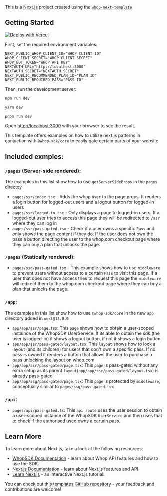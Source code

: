 This is a [Next.js](https://nextjs.org/) project created using the [`whop-next-template`](https://github.com/whopio/next-template/)

## Getting Started

[![Deploy with Vercel](https://vercel.com/button)](https://vercel.com/new/clone?repository-url=https%3A%2F%2Fgithub.com%2Fwhopio%2Fnext-template)

First, set the required environment variables:

```.env
NEXT_PUBLIC_WHOP_CLIENT_ID="WHOP CLIENT ID"
WHOP_CLIENT_SECRET="WHOP CLIENT SECRET"
WHOP_BOT_TOKEN="WHOP API KEY"
NEXTAUTH_URL="http://localhost:3000"
NEXTAUTH_SECRET="NEXTAUTH SECRET"
NEXT_PUBLIC_RECOMMENDED_PLAN_ID="PLAN ID"
NEXT_PUBLIC_REQUIRED_PASS="PASS ID"
```

Then, run the development server:

```bash
npm run dev
```

```bash
yarn dev
```

```bash
pnpm run dev
```

Open [http://localhost:3000](http://localhost:3000) with your browser to see the result.

This template offers examples on how to utilize next.js patterns in conjuction with `@whop-sdk/core` to easily gate certain parts of your website.

## Included exmples:

### `/pages` (Server-side rendered):

The examples in this list show how to use `getServerSideProps` in the `pages` directoy

- `pages/ssr/index.tsx` - Adds the whop `User` to the page props. It renders a login button for logged-out users and a logout button for logged-in users
- `pages/ssr/logged-in.tsx` - Only displays a page to logged-in users. If a logged-out user tries to access this page they will be redirected to `/ssr` where they can log in
- `pages/ssr/pass-gated.tsx` - Check if a user owns a specific `Pass` and only shows the page content if they do. If the user does not own the pass a button directing the user to the whop.com checkout page where they can buy a plan that unlocks the page.

### `/pages` (Statically rendered):

- `pages/ssg/pass-gated.tsx` - This example shows how to use `middleware` to prevent users without access to a certain `Pass` to visit this page. If a user that does not have access tries to request this page the `middleware` will redirect them to the whop.com checkout page where they can buy a plan that unlocks the page.

### `/app`:

The examples in this list show how to use `@whop-sdk/core` in the new `app` directory added in `next@13.0.0`

- `app/app/ssr/page.tsx`: This `page` shows how to obtain a user-scoped instaince of the WhopSDK UserService. If its able to obtain the sdk (the user is logged-in) it shows a logout button, if not it shows a login button
- `app/app/ssr/pass-gated/layout.tsx`: This `layout` shows how to lock a layout (and its children) for users that don't own a specific pass. If no pass is owned it renders a button that allows the user to purchase a pass unlocking the layout on whop.com
- `app/app/ssr/pass-gated/page.tsx`: This `page` is pass-gated without any extra setup as its parent `layout`(`app/app/ssr/pass-gated/layout.tsx`) is already pass-gated
- `app/app/ssg/pass-gated/page.tsx`: This `page` is protected by `middleware`, conceptually similar to `pages/ssg/pass-gated.tsx`

### `/api`:

- `pages/api/pass-gated.ts`: This `api route` uses the user session to obtain a user-scoped instance of the WhopSDK `UserService` and then uses that to check if the authorised used owns a certain pass.

## Learn More

To learn more about Next.js, take a look at the following resources:

- [WhopSDK Documentation](https://dev.whop.com) - learn about Whop API features and how to use the SDK.
- [Next.js Documentation](https://nextjs.org/docs) - learn about Next.js features and API.
- [Learn Next.js](https://nextjs.org/learn) - an interactive Next.js tutorial.

You can check out [this templates GitHub repository](https://github.com/whopio/next-template/) - your feedback and contributions are welcome!
